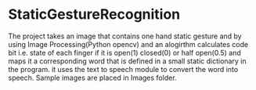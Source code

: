 # StaticGestureRecognition
The project takes an image that contains one hand static gesture and by using Image Processing(Python opencv) and an alogirthm calculates code bit i.e. state of each finger if it is open(1) closed(0) or half open(0.5) and maps it a corresponding word that is defined in a small static dictionary in the program. it uses the text to speech module to convert the word into speech. Sample images are placed in Images folder.
